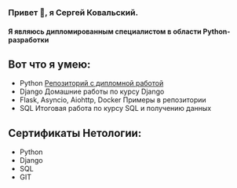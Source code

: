 ### Привет 👋, я Сергей Ковальский.
#### Я являюсь дипломированным специалистом в области Python-разработки

## Вот что я умею:
- Python <a href="https://github.com/sergey080888/python-final-diplom/" target="_blank">Репозиторий с дипломной работой</a>
- Django Домашние работы по курсу Django
- Flask, Asyncio, Aiohttp, Docker Примеры в репозитории
- SQL Итоговая работа по курсу SQL и получению данных

## Сертификаты Нетологии:
- Python 
- Django
- SQL
- GIT
